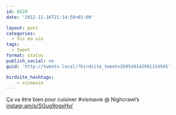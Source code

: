 ```yaml
---
id: 8420
date: '2012-11-16T21:14:58+01:00'

layout: post
categories:
  - Vis ma vie
tags:
  - tweet
format: status
publish_social: no
guid: 'http://tweets.local/?birdsite_tweet=269549142991314945'

birdsite_hashtags:
    - vismavie
---
```


Ça va être bien pour cuisiner #vismavie @ Nighcrawl’s [instagr.am/p/SGug9ogxHv/](http://instagr.am/p/SGug9ogxHv/)